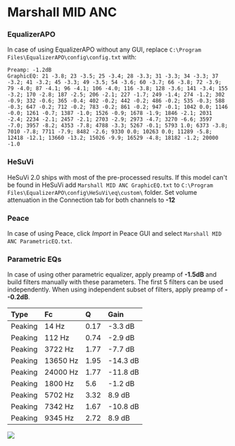 # Marshall MID ANC

### EqualizerAPO
In case of using EqualizerAPO without any GUI, replace `C:\Program Files\EqualizerAPO\config\config.txt`
with:
```
Preamp: -1.2dB
GraphicEQ: 21 -3.8; 23 -3.5; 25 -3.4; 28 -3.3; 31 -3.3; 34 -3.3; 37 -3.2; 41 -3.2; 45 -3.3; 49 -3.5; 54 -3.6; 60 -3.7; 66 -3.8; 72 -3.9; 79 -4.0; 87 -4.1; 96 -4.1; 106 -4.0; 116 -3.8; 128 -3.6; 141 -3.4; 155 -3.2; 170 -2.8; 187 -2.5; 206 -2.1; 227 -1.7; 249 -1.4; 274 -1.2; 302 -0.9; 332 -0.6; 365 -0.4; 402 -0.2; 442 -0.2; 486 -0.2; 535 -0.3; 588 -0.3; 647 -0.2; 712 -0.2; 783 -0.2; 861 -0.2; 947 -0.1; 1042 0.0; 1146 -0.0; 1261 -0.7; 1387 -1.0; 1526 -0.9; 1678 -1.9; 1846 -2.1; 2031 -2.4; 2234 -2.1; 2457 -2.1; 2703 -2.9; 2973 -4.7; 3270 -6.6; 3597 -7.0; 3957 -8.2; 4353 -7.8; 4788 -3.3; 5267 -0.1; 5793 1.0; 6373 -3.8; 7010 -7.8; 7711 -7.9; 8482 -2.6; 9330 0.0; 10263 0.0; 11289 -5.8; 12418 -12.1; 13660 -13.2; 15026 -9.9; 16529 -4.8; 18182 -1.2; 20000 -1.0
```

### HeSuVi
HeSuVi 2.0 ships with most of the pre-processed results. If this model can't be found in HeSuVi add
`Marshall MID ANC GraphicEQ.txt` to `C:\Program Files\EqualizerAPO\config\HeSuVi\eq\custom\` folder.
Set volume attenuation in the Connection tab for both channels to **-12**

### Peace
In case of using Peace, click *Import* in Peace GUI and select `Marshall MID ANC ParametricEQ.txt`.

### Parametric EQs
In case of using other parametric equalizer, apply preamp of **-1.5dB** and build filters manually
with these parameters. The first 5 filters can be used independently.
When using independent subset of filters, apply preamp of **--0.2dB**.

| Type    | Fc       |    Q | Gain     |
|:--------|:---------|:-----|:---------|
| Peaking | 14 Hz    | 0.17 | -3.3 dB  |
| Peaking | 112 Hz   | 0.74 | -2.9 dB  |
| Peaking | 3722 Hz  | 1.77 | -7.7 dB  |
| Peaking | 13650 Hz | 1.95 | -14.3 dB |
| Peaking | 24000 Hz | 1.77 | -11.8 dB |
| Peaking | 1800 Hz  | 5.6  | -1.2 dB  |
| Peaking | 5702 Hz  | 3.32 | 8.9 dB   |
| Peaking | 7342 Hz  | 1.67 | -10.8 dB |
| Peaking | 9345 Hz  | 2.72 | 8.9 dB   |

![](https://raw.githubusercontent.com/jaakkopasanen/AutoEq/master/results/rtings/avg/Marshall%20MID%20ANC/Marshall%20MID%20ANC.png)